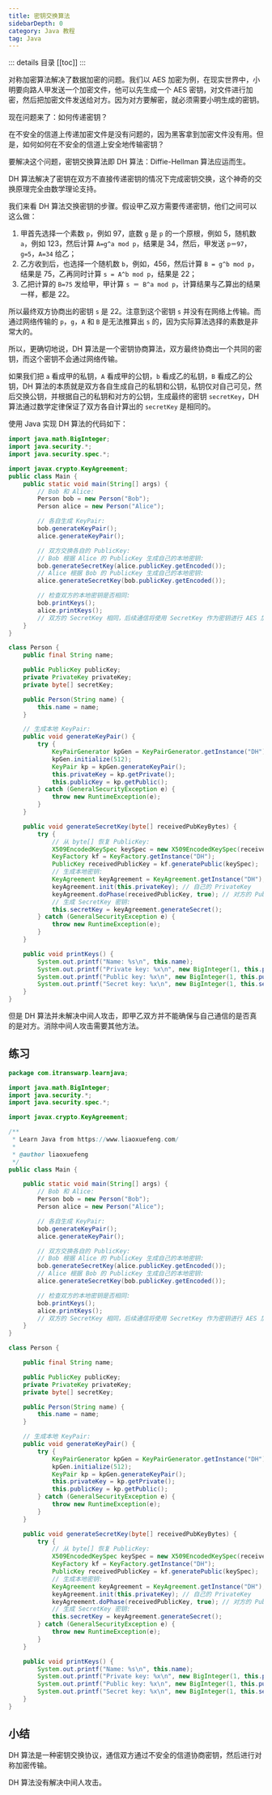 ```yaml
---
title: 密钥交换算法
sidebarDepth: 0
category: Java 教程
tag: Java
---
```


::: details 目录
[[toc]]
:::


对称加密算法解决了数据加密的问题。我们以 AES 加密为例，在现实世界中，小明要向路人甲发送一个加密文件，他可以先生成一个 AES 密钥，对文件进行加密，然后把加密文件发送给对方。因为对方要解密，就必须需要小明生成的密钥。

现在问题来了：如何传递密钥？

在不安全的信道上传递加密文件是没有问题的，因为黑客拿到加密文件没有用。但是，如何如何在不安全的信道上安全地传输密钥？

要解决这个问题，密钥交换算法即 DH 算法：Diffie-Hellman 算法应运而生。

DH 算法解决了密钥在双方不直接传递密钥的情况下完成密钥交换，这个神奇的交换原理完全由数学理论支持。

我们来看 DH 算法交换密钥的步骤。假设甲乙双方需要传递密钥，他们之间可以这么做：

1. 甲首先选择一个素数 `p`，例如 97，底数 `g` 是 `p` 的一个原根，例如 5，随机数 `a`，例如 123，然后计算 `A=g^a mod p`，结果是 34，然后，甲发送 `p＝97`，`g=5`，`A=34` 给乙；
2. 乙方收到后，也选择一个随机数 `b`，例如，456，然后计算 `B = g^b mod p`，结果是 75，乙再同时计算 `s = A^b mod p`，结果是 22；
3. 乙把计算的 `B=75` 发给甲，甲计算 `s ＝ B^a mod p`，计算结果与乙算出的结果一样，都是 22。

所以最终双方协商出的密钥 `s` 是 22。注意到这个密钥 `s` 并没有在网络上传输。而通过网络传输的 `p`，`g`，`A` 和 `B` 是无法推算出 `s` 的，因为实际算法选择的素数是非常大的。

所以，更确切地说，DH 算法是一个密钥协商算法，双方最终协商出一个共同的密钥，而这个密钥不会通过网络传输。

如果我们把 `a` 看成甲的私钥，`A` 看成甲的公钥，`b` 看成乙的私钥，`B` 看成乙的公钥，DH 算法的本质就是双方各自生成自己的私钥和公钥，私钥仅对自己可见，然后交换公钥，并根据自己的私钥和对方的公钥，生成最终的密钥 `secretKey`，DH 算法通过数学定律保证了双方各自计算出的 `secretKey` 是相同的。

使用 Java 实现 DH 算法的代码如下：

```java
import java.math.BigInteger;
import java.security.*;
import java.security.spec.*;

import javax.crypto.KeyAgreement;
public class Main {
    public static void main(String[] args) {
        // Bob 和 Alice:
        Person bob = new Person("Bob");
        Person alice = new Person("Alice");

        // 各自生成 KeyPair:
        bob.generateKeyPair();
        alice.generateKeyPair();

        // 双方交换各自的 PublicKey:
        // Bob 根据 Alice 的 PublicKey 生成自己的本地密钥:
        bob.generateSecretKey(alice.publicKey.getEncoded());
        // Alice 根据 Bob 的 PublicKey 生成自己的本地密钥:
        alice.generateSecretKey(bob.publicKey.getEncoded());

        // 检查双方的本地密钥是否相同:
        bob.printKeys();
        alice.printKeys();
        // 双方的 SecretKey 相同，后续通信将使用 SecretKey 作为密钥进行 AES 加解密...
    }
}

class Person {
    public final String name;

    public PublicKey publicKey;
    private PrivateKey privateKey;
    private byte[] secretKey;

    public Person(String name) {
        this.name = name;
    }

    // 生成本地 KeyPair:
    public void generateKeyPair() {
        try {
            KeyPairGenerator kpGen = KeyPairGenerator.getInstance("DH");
            kpGen.initialize(512);
            KeyPair kp = kpGen.generateKeyPair();
            this.privateKey = kp.getPrivate();
            this.publicKey = kp.getPublic();
        } catch (GeneralSecurityException e) {
            throw new RuntimeException(e);
        }
    }

    public void generateSecretKey(byte[] receivedPubKeyBytes) {
        try {
            // 从 byte[] 恢复 PublicKey:
            X509EncodedKeySpec keySpec = new X509EncodedKeySpec(receivedPubKeyBytes);
            KeyFactory kf = KeyFactory.getInstance("DH");
            PublicKey receivedPublicKey = kf.generatePublic(keySpec);
            // 生成本地密钥:
            KeyAgreement keyAgreement = KeyAgreement.getInstance("DH");
            keyAgreement.init(this.privateKey); // 自己的 PrivateKey
            keyAgreement.doPhase(receivedPublicKey, true); // 对方的 PublicKey
            // 生成 SecretKey 密钥:
            this.secretKey = keyAgreement.generateSecret();
        } catch (GeneralSecurityException e) {
            throw new RuntimeException(e);
        }
    }

    public void printKeys() {
        System.out.printf("Name: %s\n", this.name);
        System.out.printf("Private key: %x\n", new BigInteger(1, this.privateKey.getEncoded()));
        System.out.printf("Public key: %x\n", new BigInteger(1, this.publicKey.getEncoded()));
        System.out.printf("Secret key: %x\n", new BigInteger(1, this.secretKey));
    }
}
```


但是 DH 算法并未解决中间人攻击，即甲乙双方并不能确保与自己通信的是否真的是对方。消除中间人攻击需要其他方法。

## 练习


```java
package com.itranswarp.learnjava;

import java.math.BigInteger;
import java.security.*;
import java.security.spec.*;

import javax.crypto.KeyAgreement;

/**
 * Learn Java from https://www.liaoxuefeng.com/
 *
 * @author liaoxuefeng
 */
public class Main {

	public static void main(String[] args) {
		// Bob 和 Alice:
		Person bob = new Person("Bob");
		Person alice = new Person("Alice");

		// 各自生成 KeyPair:
		bob.generateKeyPair();
		alice.generateKeyPair();

		// 双方交换各自的 PublicKey:
		// Bob 根据 Alice 的 PublicKey 生成自己的本地密钥:
		bob.generateSecretKey(alice.publicKey.getEncoded());
		// Alice 根据 Bob 的 PublicKey 生成自己的本地密钥:
		alice.generateSecretKey(bob.publicKey.getEncoded());

		// 检查双方的本地密钥是否相同:
		bob.printKeys();
		alice.printKeys();
		// 双方的 SecretKey 相同，后续通信将使用 SecretKey 作为密钥进行 AES 加解密...
	}
}

class Person {

	public final String name;

	public PublicKey publicKey;
	private PrivateKey privateKey;
	private byte[] secretKey;

	public Person(String name) {
		this.name = name;
	}

	// 生成本地 KeyPair:
	public void generateKeyPair() {
		try {
			KeyPairGenerator kpGen = KeyPairGenerator.getInstance("DH");
			kpGen.initialize(512);
			KeyPair kp = kpGen.generateKeyPair();
			this.privateKey = kp.getPrivate();
			this.publicKey = kp.getPublic();
		} catch (GeneralSecurityException e) {
			throw new RuntimeException(e);
		}
	}

	public void generateSecretKey(byte[] receivedPubKeyBytes) {
		try {
			// 从 byte[] 恢复 PublicKey:
			X509EncodedKeySpec keySpec = new X509EncodedKeySpec(receivedPubKeyBytes);
			KeyFactory kf = KeyFactory.getInstance("DH");
			PublicKey receivedPublicKey = kf.generatePublic(keySpec);
			// 生成本地密钥:
			KeyAgreement keyAgreement = KeyAgreement.getInstance("DH");
			keyAgreement.init(this.privateKey); // 自己的 PrivateKey
			keyAgreement.doPhase(receivedPublicKey, true); // 对方的 PublicKey
			// 生成 SecretKey 密钥:
			this.secretKey = keyAgreement.generateSecret();
		} catch (GeneralSecurityException e) {
			throw new RuntimeException(e);
		}
	}

	public void printKeys() {
		System.out.printf("Name: %s\n", this.name);
		System.out.printf("Private key: %x\n", new BigInteger(1, this.privateKey.getEncoded()));
		System.out.printf("Public key: %x\n", new BigInteger(1, this.publicKey.getEncoded()));
		System.out.printf("Secret key: %x\n", new BigInteger(1, this.secretKey));
	}
}
```


## 小结

DH 算法是一种密钥交换协议，通信双方通过不安全的信道协商密钥，然后进行对称加密传输。

DH 算法没有解决中间人攻击。

